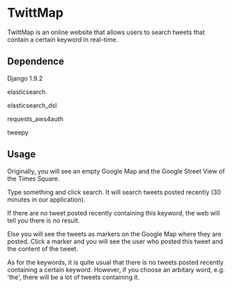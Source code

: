 # TwittMap

TwittMap is an online website that allows users to search tweets that contain a certain keyword in real-time.

## Dependence

Django 1.9.2

elasticsearch 

elasticsearch_dsl

requests_aws4auth

tweepy


## Usage

Originally, you will see an empty Google Map and the Google Street View of the Times Square.

Type something and click search. It will search tweets posted recently (30 minutes in our application).

If there are no tweet posted recently containing this keyword, the web will tell you there is no result. 

Else you will see the tweets as markers on the Google Map where they are posted. Click a marker and you will see the user who posted this tweet and the content of the tweet.

As for the keywords, it is quite usual that there is no tweets posted recently containing a certain keyword. However, if you choose an arbitary word, e.g. 'the', there will be a lot of tweets containing it.